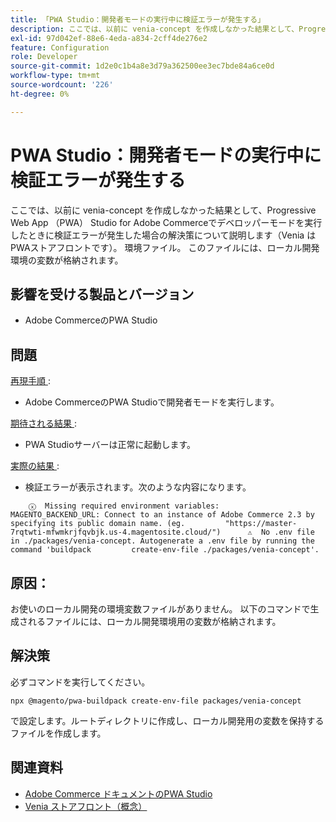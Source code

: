 ```yaml
---
title: 「PWA Studio：開発者モードの実行中に検証エラーが発生する」
description: ここでは、以前に venia-concept を作成しなかった結果として、Progressive Web App （PWA） Studio for Adobe Commerceでデベロッパーモードを実行したときに検証エラーが発生した場合の解決策について説明します（Venia はPWAストアフロントです）。 環境ファイル。 このファイルには、ローカル開発環境の変数が格納されます。
exl-id: 97d042ef-88e6-4eda-a834-2cff4de276e2
feature: Configuration
role: Developer
source-git-commit: 1d2e0c1b4a8e3d79a362500ee3ec7bde84a6ce0d
workflow-type: tm+mt
source-wordcount: '226'
ht-degree: 0%

---
```


# PWA Studio：開発者モードの実行中に検証エラーが発生する

ここでは、以前に venia-concept を作成しなかった結果として、Progressive Web App （PWA） Studio for Adobe Commerceでデベロッパーモードを実行したときに検証エラーが発生した場合の解決策について説明します（Venia はPWAストアフロントです）。 環境ファイル。 このファイルには、ローカル開発環境の変数が格納されます。

## 影響を受ける製品とバージョン

* Adobe CommerceのPWA Studio

## 問題

<u> 再現手順 </u>:

* Adobe CommerceのPWA Studioで開発者モードを実行します。

<u> 期待される結果 </u>:

* PWA Studioサーバーは正常に起動します。

<u> 実際の結果 </u>:

* 検証エラーが表示されます。次のような内容になります。

```
    ⓧ  Missing required environment variables:         MAGENTO_BACKEND_URL: Connect to an instance of Adobe Commerce 2.3 by specifying its public domain name. (eg.         "https://master-7rqtwti-mfwmkrjfqvbjk.us-4.magentosite.cloud/")      ⚠  No .env file in ./packages/venia-concept. Autogenerate a .env file by running the command 'buildpack         create-env-file ./packages/venia-concept'.
```

## 原因：

お使いのローカル開発の環境変数ファイルがありません。 以下のコマンドで生成されるファイルには、ローカル開発環境用の変数が格納されます。

## 解決策

必ずコマンドを実行してください。

```
npx @magento/pwa-buildpack create-env-file packages/venia-concept
```

で設定します。ルートディレクトリに作成し、ローカル開発用の変数を保持するファイルを作成します。

## 関連資料

* [Adobe Commerce ドキュメントのPWA Studio](https://magento.github.io/pwa-studio/)
* [Venia ストアフロント（概念） ](https://magento.github.io/pwa-studio/venia-pwa-concept/)
